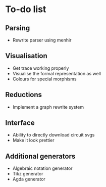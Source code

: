 # To-do list

## Parsing

* Rewrite parser using menhir

## Visualisation

* Get trace working properly
* Visualise the formal representation as well
* Colours for special morphisms

## Reductions

* Implement a graph rewrite system

## Interface

* Ability to directly download circuit svgs
* Make it look prettier

## Additional generators

* Algebraic notation generator
* Tikz generator
* Agda generator
